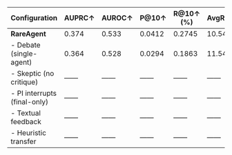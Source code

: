 | Configuration                  | AUPRC↑ | AUROC↑ | P@10↑ | R@10↑ (%) | AvgRank↓ |
|--------------------------------|--------|--------|-----------|-----------|-----------|
| **RareAgent**                  | 0.374     | 0.533     | 0.0412   |  0.2745   | 10.549        |
| - Debate (single-agent)        | 0.364     | 0.528     | 0.0294       | 0.1863       | 11.549       |
| - Skeptic (no critique)        | ——     | ——     | ——        | ——        | ——        |
| - PI interrupts (final-only)   | ——     | ——     | ——        | ——        | ——        |
| - Textual feedback             | ——     | ——     | ——        | ——        | ——        |
| - Heuristic transfer           | ——     | ——     | ——        | ——        | ——        |
